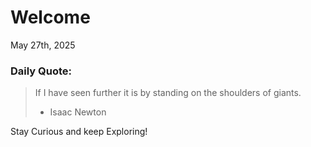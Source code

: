 # Welcome

May 27th, 2025

### Daily Quote:
> If I have seen further it is by standing on the shoulders of giants.
> 	- Isaac Newton

Stay Curious and keep Exploring!
